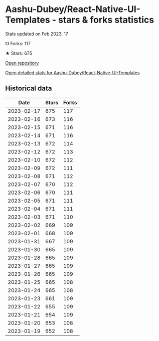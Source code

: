 # Aashu-Dubey/React-Native-UI-Templates - stars & forks statistics

Stats updated on Feb 2023, 17

☋ Forks: 117

★ Stars: 675

[Open repository](https://github.com/Aashu-Dubey/React-Native-UI-Templates)

[Open detailed stats for Aashu-Dubey/React-Native-UI-Templates](https://reviewgithub.com/rep/Aashu-Dubey/React-Native-UI-Templates)

## Historical data
| Date | Stars | Forks |
|------|-------|-------|
| 2023-02-17 | 675 | 117 | 
| 2023-02-16 | 673 | 116 | 
| 2023-02-15 | 671 | 116 | 
| 2023-02-14 | 671 | 116 | 
| 2023-02-13 | 672 | 114 | 
| 2023-02-12 | 672 | 113 | 
| 2023-02-10 | 672 | 112 | 
| 2023-02-09 | 672 | 111 | 
| 2023-02-08 | 671 | 112 | 
| 2023-02-07 | 670 | 112 | 
| 2023-02-06 | 670 | 111 | 
| 2023-02-05 | 671 | 111 | 
| 2023-02-04 | 671 | 111 | 
| 2023-02-03 | 671 | 110 | 
| 2023-02-02 | 669 | 109 | 
| 2023-02-01 | 668 | 109 | 
| 2023-01-31 | 667 | 109 | 
| 2023-01-30 | 665 | 109 | 
| 2023-01-28 | 665 | 109 | 
| 2023-01-27 | 665 | 109 | 
| 2023-01-26 | 665 | 109 | 
| 2023-01-25 | 665 | 108 | 
| 2023-01-24 | 665 | 108 | 
| 2023-01-23 | 661 | 109 | 
| 2023-01-22 | 655 | 109 | 
| 2023-01-21 | 654 | 109 | 
| 2023-01-20 | 653 | 108 | 
| 2023-01-19 | 652 | 108 | 

